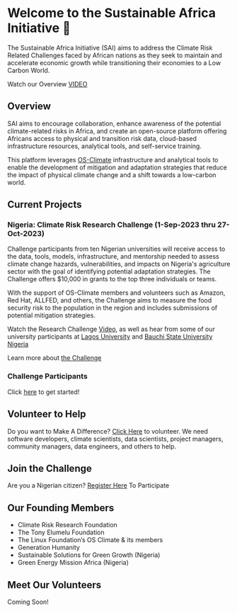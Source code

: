 # Welcome to the Sustainable Africa Initiative 👋

The Sustainable Africa Initiative (SAI) aims to address the Climate Risk Related Challenges faced by African nations as they seek to maintain and accelerate economic growth while transitioning their economies to a Low Carbon World.

Watch our Overview [VIDEO](https://www.youtube.com/watch?v=2Cykm4yIMi8)

## Overview
SAI aims to encourage collaboration, enhance awareness of the potential climate-related risks in Africa, and create an open-source platform offering Africans access to physical and transition risk data, cloud-based infrastructure resources, analytical tools, and self-service training. 

This platform leverages [OS-Climate](https://github.com/os-climate/OS-Climate-Community-Hub#os-climate-community-hub) infrastructure and analytical tools to enable the development of mitigation and adaptation strategies that reduce the impact of physical climate change and a shift towards a low-carbon world. 

## Current Projects
### Nigeria: Climate Risk Research Challenge (1-Sep-2023 thru 27-Oct-2023)

Challenge participants from ten Nigerian universities will receive access to the data, tools, models, infrastructure, and mentorship needed to assess climate change hazards, vulnerabilities, and impacts on Nigeria's agriculture sector with the goal of identifying potential adaptation strategies.  The Challenge offers $10,000 in grants to the top three individuals or teams.

With the support of OS-Climate members and volunteers such as Amazon, Red Hat, ALLFED, and others, the Challenge aims to measure the food security risk to the population in the region and includes submissions of potential mitigation strategies.

Watch the Research Challenge [Video](https://www.youtube.com/watch?v=Oq83NZiwvh0&t=7s), as well as hear from some of our university participants at [Lagos University](https://www.youtube.com/watch?v=KEZ6ZQM7yyI) and [Bauchi State University Nigeria](https://www.youtube.com/watch?v=SWniAeqo8qo)

Learn more about [the Challenge](https://github.com/SustainableAfrica/ClimateRiskChallenge#climate-risk-challenge)

### Challenge Participants
Click [here](https://github.com/SustainableAfrica/ClimateRiskChallenge/blob/main/ParticipantResources.md#climate-risk-challenge-resources-for-participants) to get started!

## Volunteer to Help
Do you want to Make A Difference? [Click Here](https://sustainableafricainitiative.org/engagement/#start-collaboraing) to volunteer.
We need software developers, climate scientists, data scientists, project managers, community managers, data engineers, and others to help.

## Join the Challenge
Are you a Nigerian citizen? [Register Here](https://docs.google.com/forms/d/e/1FAIpQLSf91QrC_wWByAg_iSF9hY2B-KCK9bafq4K2Gyy0CtHFd-yiaw/viewform?usp=sf_link) To Participate 

## Our Founding Members
- Climate Risk Research Foundation
- The Tony Elumelu Foundation
- The Linux Foundation’s OS Climate & its members
- Generation Humanity
- Sustainable Solutions for Green Growth (Nigeria)
- Green Energy Mission Africa (Nigeria) 

## Meet Our Volunteers
Coming Soon!
